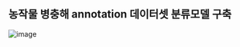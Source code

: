 ## 농작물 병충해 annotation 데이터셋 분류모델 구축

![image](https://user-images.githubusercontent.com/76507990/157775213-3b20fe39-8b70-4966-817a-592c19676fbc.png)
